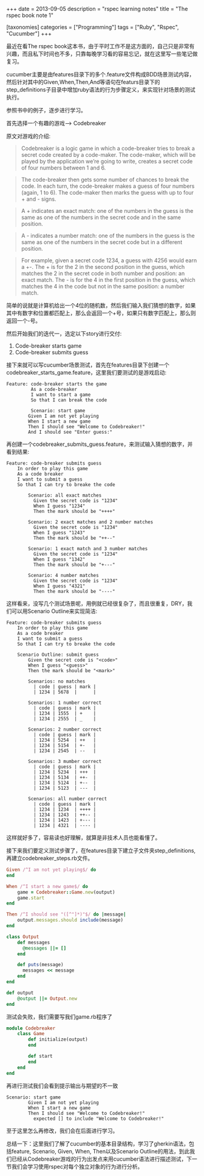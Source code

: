 +++
date = 2013-09-05
description = "rspec learning notes"
title = "The rspec book note 1"

[taxonomies]
categories = ["Programming"]
tags = ["Ruby", "Rspec", "Cucumber"]
+++

最近在看The rspec book这本书，由于平时工作不是这方面的，自己只是非常有兴趣，而且私下时间也不多，只靠每晚学习看的容易忘记，就在这里写一些笔记做复习。

cucumber主要是由features目录下的多个.feature文件构成BDD场景测试内容，然后针对其中的Given,When,Then,And等语句在featurs目录下的step_definitions子目录中增加ruby语法的行为步骤定义，来实现针对场景的测试执行。

参照书中的例子，逐步进行学习。

首先选择一个有趣的游戏--> Codebreaker

原文对游戏的介绍: 

> Codebreaker is a logic game in which a code-breaker tries to break a secret code created by a code-maker. The code-maker, which will be played by the application we’re going to write, creates a secret code of four numbers between 1 and 6.

> The code-breaker then gets some number of chances to break the code. In each turn, the code-breaker makes a guess of four numbers (again, 1 to 6). The code-maker then marks the guess with up to four + and - signs.

> A + indicates an exact match: one of the numbers in the guess is the same as one of the numbers in the secret code and in the same position.

> A - indicates a number match: one of the numbers in the guess is the same as one of the numbers in the secret code but in a different position.

> For example, given a secret code 1234, a guess with 4256 would earn a +-. The + is for the 2 in the second position in the guess, which matches the 2 in the secret code in both number and position: an exact match. The - is for the 4 in the first position in the guess, which matches the 4 in the code but not in the same position: a number match.

简单的说就是计算机给出一个4位的随机数，然后我们输入我们猜想的数字，如果其中有数字和位置都匹配上，那么会返回一个+号，如果只有数字匹配上，那么则返回一个-号。 

然后开始我们的迭代一，选定以下story进行交付: 

1. Code-breaker starts game
2. Code-breaker submits guess

接下来就可以写cucumber场景测试，首先在features目录下创建一个codebreaker_starts_game.feature，这里我们要测试的是游戏启动:

```
Feature: code-breaker starts the game
         As a code-breaker
         I want to start a game
         So that I can break the code

         Scenario: start game
	    Given I am not yet playing
	    When I start a new game
	    Then I should see "Welcome to Codebreaker!"
	    And I should see "Enter guess:"
```

再创建一个codebreaker_submits_guess.feature，来测试输入猜想的数字，并看到结果:

```
Feature: code-breaker submits guess
	In order to play this game
	As a code breaker
	I want to submit a guess
	So that I can try to breake the code

        Scenario: all exact matches
          Given the secret code is "1234"
          When I guess "1234"
          Then the mark should be "++++"
            
        Scenario: 2 exact matches and 2 number matches
          Given the secret code is "1234"
          When I guess "1243"
          Then the mark should be "++--"
            
        Scenario: 1 exact match and 3 number matches
          Given the secret code is "1234"
          When I guess "1342"
          Then the mark should be "+---"
            
        Scenario: 4 number matches
          Given the secret code is "1234"
          When I guess "4321"
          Then the mark should be "----"
```

这样看来，没写几个测试场景呢，用例就已经很复杂了，而且很重复，DRY，我们可以用Scenario Outline来实现简洁:

```
Feature: code-breaker submits guess
	In order to play this game
	As a code breaker
	I want to submit a guess
	So that I can try to breake the code

	Scenario Outline: submit guess
	    Given the secret code is "<code>"
	    When I guess "<guess>"
	    Then the mark should be "<mark>"

	    Scenarios: no matches
	      | code | guess | mark |
	      | 1234 | 5678  |      |

	    Scenarios: 1 number correct
	      | code | guess | mark |
	      | 1234 | 1555  | +    |
	      | 1234 | 2555  | _    |

	    Scenarios: 2 number correct
	      | code | guess | mark |
	      | 1234 | 5254  | ++   |
	      | 1234 | 5154  | +-   |
	      | 1234 | 2545  | --   |

	    Scenarios: 3 mumber correct
	      | code | guess | mark |
	      | 1234 | 5234  | +++  |
	      | 1234 | 5134  | ++-  |
	      | 1234 | 5124  | +--  |
	      | 1234 | 5123  | ---  |

	    Scenarios: all number correct
	      | code | guess | mark |
	      | 1234 | 1234  | ++++ |
	      | 1234 | 1243  | ++-- |
	      | 1234 | 1423  | +--- |
	      | 1234 | 4321  | ---- |
```

这样就好多了，容易读也好理解，就算是非技术人员也能看懂了。

接下来我们要定义测试步骤了，在features目录下建立子文件夹step_definitions,再建立codebreaker_steps.rb文件。

```ruby
Given /^I am not yet playing$/ do
end

When /^I start a new game$/ do
    game = Codebreaker::Game.new(output)
    game.start
end

Then /^I should see "([^"]*)"$/ do |message|
    output.messages.should include(message)
end

class Output
    def messages
      @messages ||= []
    end

    def puts(message)
      messages << message
    end
end

def output
    @output ||= Output.new
end
```

测试会失败，我们需要写我们game.rb程序了

```ruby
module Codebreaker
    class Game
    	def initialize(output)
    	end

    	def start
    	end
    end
end
```

再进行测试我们会看到提示输出与期望的不一致

```
Scenario: start game
        Given I am not yet playing
        When I start a new game
        Then I should see "Welcome to Codebreaker!"
          expected [] to include "Welcome to Codebreaker!"
```

至于这里怎么再修改，我们会在后面进行学习。

总结一下：这里我们了解了cucumber的基本目录结构，学习了gherkin语法，包括feature, Scenario, Given, When, Then以及Scenario Outline的用法，到此我们已经从Codebreaker游戏的行为出发点来用cucumber语法进行描述测试，下一节我们会学习使用rspec对每个独立对象的行为进行分析。
